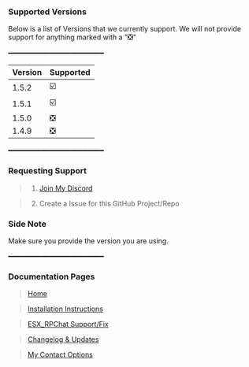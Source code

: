 ### Supported Versions

Below is a list of Versions that we currently support.
We will not provide support for anything marked with a "❎"

━━━━━━━━━━━━━━━━━━━━━━━

| Version | Supported          |
| ------- | ------------------ |
| 1.5.2   |        ☑️          |
| 1.5.1   |        ☑️          |     
| 1.5.0   |        ❎          |
| 1.4.9   |        ❎          |

━━━━━━━━━━━━━━━━━━━━━━━
### Requesting Support

> 1. [Join My Discord](https://discord.gg/p3gKqC)

> 2. Create a Issue for this GitHub Project/Repo

### Side Note
Make sure you provide the version you are using.

━━━━━━━━━━━━━━━━━━━━━━━

### Documentation Pages
> [Home](../README.md)

> [Installation Instructions](.//INSTALLATION.md)

> [ESX_RPChat Support/Fix](./ESX-FIX.md)

> [Changelog & Updates](./CHANGELOG.md)

> [My Contact Options](./CONTACT.md)
